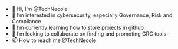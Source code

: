 - 👋 Hi, I’m @TechNecole
- 👀 I’m interested in cybersecurity, especially Governance, Risk and Compliance
- 🌱 I’m currently learning how to store projects in github
- 💞️ I’m looking to collaborate on finding and promoting GRC tools
- 📫 How to reach me @TechNecole

<!---
TechNecole/TechNecole is a ✨ special ✨ repository because its `README.md` (this file) appears on your GitHub profile.
You can click the Preview link to take a look at your changes.
--->
